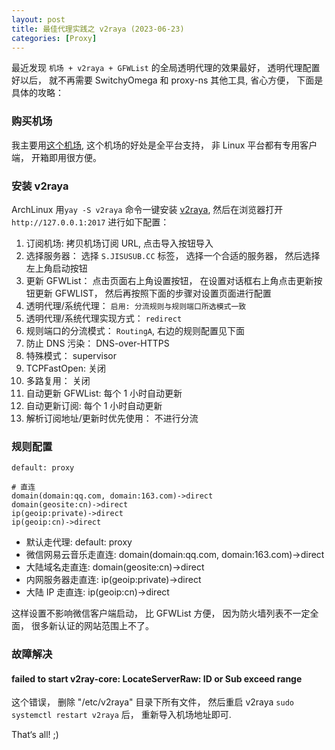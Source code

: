 ```yaml
---
layout: post
title: 最佳代理实践之 v2raya (2023-06-23)
categories: [Proxy]
---
```


最近发现 `机场 + v2raya + GFWList` 的全局透明代理的效果最好， 透明代理配置好以后， 就不再需要 SwitchyOmega 和 proxy-ns 其他工具, 省心方便， 下面是具体的攻略：

### 购买机场
我主要用[这个机场](https://jisumax.net/#/register?code=wTBydrvg), 这个机场的好处是全平台支持， 非 Linux 平台都有专用客户端， 开箱即用很方便。

### 安装 v2raya
ArchLinux 用```yay -S v2raya``` 命令一键安装 [v2raya](https://v2raya.org/docs/prologue/installation/archlinux/), 然后在浏览器打开 `http://127.0.0.1:2017` 进行如下配置：

01. 订阅机场: 拷贝机场订阅 URL, 点击导入按钮导入
02. 选择服务器： 选择 `S.JISUSUB.CC` 标签， 选择一个合适的服务器， 然后选择左上角启动按钮
03. 更新 GFWList： 点击页面右上角设置按钮， 在设置对话框右上角点击更新按钮更新 GFWLIST， 然后再按照下面的步骤对设置页面进行配置
04. 透明代理/系统代理： `启用: 分流规则与规则端口所选模式一致`
05. 透明代理/系统代理实现方式： `redirect`
06. 规则端口的分流模式： `RoutingA`, 右边的规则配置见下面
07. 防止 DNS 污染： DNS-over-HTTPS
08. 特殊模式： supervisor
09. TCPFastOpen: 关闭
10. 多路复用： 关闭
11. 自动更新 GFWList: 每个 1 小时自动更新
12. 自动更新订阅: 每个 1 小时自动更新
13. 解析订阅地址/更新时优先使用： 不进行分流

### 规则配置
```
default: proxy

# 直连
domain(domain:qq.com, domain:163.com)->direct
domain(geosite:cn)->direct
ip(geoip:private)->direct
ip(geoip:cn)->direct
```

* 默认走代理: default: proxy 
* 微信网易云音乐走直连: domain(domain:qq.com, domain:163.com)->direct
* 大陆域名走直连: domain(geosite:cn)->direct
* 内网服务器走直连: ip(geoip:private)->direct
* 大陆 IP 走直连: ip(geoip:cn)->direct

这样设置不影响微信客户端启动， 比 GFWList 方便， 因为防火墙列表不一定全面， 很多新认证的网站范围上不了。

### 故障解决
#### failed to start v2ray-core: LocateServerRaw: ID or Sub exceed range
这个错误， 删除 "/etc/v2raya" 目录下所有文件， 然后重启 v2raya `sudo systemctl restart v2raya` 后， 重新导入机场地址即可.

That‘s all! ;)

